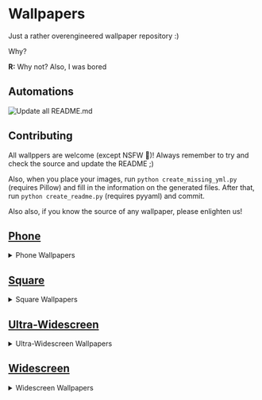 # Wallpapers

Just a rather overengineered wallpaper repository :) 

Why? 

**R:** Why not? Also, I was bored

## Automations

![Update all README.md](https://github.com/gustavodiel/wallpapers/workflows/Update%20all%20README.md/badge.svg)

## Contributing

All wallppers are welcome (except NSFW :eyes:)! Always remember to try and check the source and update the README ;) 

Also, when you place your images, run `python create_missing_yml.py` (requires Pillow) and fill in the information on the generated files. After that, run `python create_readme.py` (requires pyyaml) and commit. 

Also also, if you know the source of any wallpaper, please enlighten us!

## [Phone](./phone)

<details><summary>Phone Wallpapers</summary>
<p>

### Cat (1) (unkown source)
[![Cat (1)](phone/.cache/cat-phone.png)](phone/cat-phone.png)
Size: (1242 x 2688)

Format: png

### Cat (2) (unkown source)
[![Cat (2)](phone/.cache/cato-phone.png)](phone/cato-phone.png)
Size: (1242 x 2688)

Format: png

### Cute Apple (unkown source)
[![Cute Apple](phone/.cache/cuteapple-phone.png)](phone/cuteapple-phone.png)
Size: (1242 x 2688)

Format: png

### [Mewna](https://www.deviantart.com/cookieskoon/art/Mewna-825706471) by [CookieSkoon](https://www.deviantart.com/cookieskoon)
[![Mewna](phone/.cache/mewna-phone.png)](phone/mewna-phone.png)
Size: (1242 x 2688)

Format: png

### Rose Mountains by [gustavodiel](https://github.com/gustavodiel)
[![Rose Mountains](phone/.cache/mountains-rose.png)](phone/mountains-rose.png)
Size: (3233 x 7000)

Format: png

### Mountains by [gustavodiel](https://github.com/gustavodiel)
[![Mountains](phone/.cache/mountains.png)](phone/mountains.png)
Size: (3233 x 7000)

Format: png


</p>
</details>


## [Square](./square)

<details><summary>Square Wallpapers</summary>
<p>

### [Galaxy S20 (1)](https://www.idownloadblog.com/2020/01/19/samsung-galaxy-s20-wallpaper-iphone-mods/) by [Samsung](https://www.samsung.com/)
[![Galaxy S20 (1)](square/.cache/Galaxy_S20_Wallpapers_1.png)](square/Galaxy_S20_Wallpapers_1.png)
Size: (3200 x 3200)

Format: png

### [Galaxy S20 (2)](https://www.idownloadblog.com/2020/01/19/samsung-galaxy-s20-wallpaper-iphone-mods/) by [Samsung](https://www.samsung.com/)
[![Galaxy S20 (2)](square/.cache/Galaxy_S20_Wallpapers_2.png)](square/Galaxy_S20_Wallpapers_2.png)
Size: (3200 x 3200)

Format: png

### [Galaxy S20 (3)](https://www.idownloadblog.com/2020/01/19/samsung-galaxy-s20-wallpaper-iphone-mods/) by [Samsung](https://www.samsung.com/)
[![Galaxy S20 (3)](square/.cache/Galaxy_S20_Wallpapers_3.png)](square/Galaxy_S20_Wallpapers_3.png)
Size: (3200 x 3200)

Format: png

### [Galaxy S20 (4)](https://www.idownloadblog.com/2020/01/19/samsung-galaxy-s20-wallpaper-iphone-mods/) by [Samsung](https://www.samsung.com/)
[![Galaxy S20 (4)](square/.cache/Galaxy_S20_Wallpapers_4.png)](square/Galaxy_S20_Wallpapers_4.png)
Size: (3200 x 3200)

Format: png

### [Galaxy S20 (5)](https://www.idownloadblog.com/2020/01/19/samsung-galaxy-s20-wallpaper-iphone-mods/) by [Samsung](https://www.samsung.com/)
[![Galaxy S20 (5)](square/.cache/Galaxy_S20_Wallpapers_5.png)](square/Galaxy_S20_Wallpapers_5.png)
Size: (3200 x 3200)

Format: png

### [Galaxy S20 (6)](https://www.idownloadblog.com/2020/01/19/samsung-galaxy-s20-wallpaper-iphone-mods/) by [Samsung](https://www.samsung.com/)
[![Galaxy S20 (6)](square/.cache/Galaxy_S20_Wallpapers_6.png)](square/Galaxy_S20_Wallpapers_6.png)
Size: (3200 x 3200)

Format: png

### [Galaxy S20 (7)](https://www.idownloadblog.com/2020/01/19/samsung-galaxy-s20-wallpaper-iphone-mods/) by [Samsung](https://www.samsung.com/)
[![Galaxy S20 (7)](square/.cache/Galaxy_S20_Wallpapers_7.png)](square/Galaxy_S20_Wallpapers_7.png)
Size: (3200 x 3200)

Format: png

### [Galaxy S20 (8)](https://www.idownloadblog.com/2020/01/19/samsung-galaxy-s20-wallpaper-iphone-mods/) by [Samsung](https://www.samsung.com/)
[![Galaxy S20 (8)](square/.cache/Galaxy_S20_Wallpapers_8.png)](square/Galaxy_S20_Wallpapers_8.png)
Size: (3200 x 3200)

Format: png

### Waves Reflection by [Huawei](https://www.droidviews.com/huawei-mediapad-m6-wallpapers/)
[![Waves Reflection](square/.cache/neon-3200x2560-waves-reflection-huawei-mediapad-m6-stock-hd-18585.jpg)](square/neon-3200x2560-waves-reflection-huawei-mediapad-m6-stock-hd-18585.jpg)
Size: (3200 x 2560)

Format: jpg

### Neon Circle by [Huawei](https://www.droidviews.com/huawei-mediapad-m6-wallpapers/)
[![Neon Circle](square/.cache/sci-fi-3200x2560-neon-circle-reflection-huawei-mediapad-m6-stock-hd-18591.jpg)](square/sci-fi-3200x2560-neon-circle-reflection-huawei-mediapad-m6-stock-hd-18591.jpg)
Size: (3200 x 2560)

Format: jpg


</p>
</details>


## [Ultra-Widescreen](./ultra-widescreen)

<details><summary>Ultra-Widescreen Wallpapers</summary>
<p>

### [Inner Leaflet from Ponies at Dawn - Anthology](https://poniesatdawn.bandcamp.com/album/anthology) by [Shamanguli](https://www.deviantart.com/shamanguli)
[![Inner Leaflet from Ponies at Dawn - Anthology](ultra-widescreen/.cache/Ponies_at_Dawn_Anthology_PD_Inner_Leaflet_Artwork_by_Shamanguli.png)](ultra-widescreen/Ponies_at_Dawn_Anthology_PD_Inner_Leaflet_Artwork_by_Shamanguli.png)
Size: (3750 x 1250)

Format: png

### [Outer Leaflet from Ponies at Dawn - Anthology](https://poniesatdawn.bandcamp.com/album/anthology) by [Shamanguli](https://www.deviantart.com/shamanguli)
[![Outer Leaflet from Ponies at Dawn - Anthology](ultra-widescreen/.cache/Ponies_at_Dawn_Anthology_PD_Outer_Leaflet_Artwork_by_Shamanguli.png)](ultra-widescreen/Ponies_at_Dawn_Anthology_PD_Outer_Leaflet_Artwork_by_Shamanguli.png)
Size: (3750 x 1250)

Format: png


</p>
</details>


## [Widescreen](./widescreen)

<details><summary>Widescreen Wallpapers</summary>
<p>

### [A Ponyville Night](https://www.deviantart.com/stinkehund/art/A-Ponyville-Night-274936532) by [Stinkehund](https://www.deviantart.com/stinkehund)
[![A Ponyville Night](widescreen/.cache/a_ponyville_night_by_stinkehund_d4joudw.png)](widescreen/a_ponyville_night_by_stinkehund_d4joudw.png)
Size: (3840 x 2160)

Format: png

### [A Ponyville Noon](https://www.deviantart.com/stinkehund/art/A-Ponyville-Noon-281183739) by [Stinkehund](https://www.deviantart.com/stinkehund)
[![A Ponyville Noon](widescreen/.cache/a_ponyville_noon_by_stinkehund_d4neqrf.png)](widescreen/a_ponyville_noon_by_stinkehund_d4neqrf.png)
Size: (3840 x 2160)

Format: png

### Razer by Razer
[![Razer](widescreen/.cache/asus-rog-3840x2160-colorful-neon-4k-18080.png)](widescreen/asus-rog-3840x2160-colorful-neon-4k-18080.png)
Size: (3840 x 2160)

Format: png

### [Brilliant Light](https://www.deviantart.com/rain-gear/art/Under-The-Weeping-Moon-381572283) by [Rain-Gear](https://www.deviantart.com/rain-gear)
[![Brilliant Light](widescreen/.cache/brilliant_light_by_rain_gear-d7p5aiq.jpg)](widescreen/brilliant_light_by_rain_gear-d7p5aiq.jpg)
Size: (4000 x 2500)

Format: jpg

### Cat (unkown source)
[![Cat](widescreen/.cache/cat_pc.png)](widescreen/cat_pc.png)
Size: (2560 x 1440)

Format: png

### Colorful (unkown source)
[![Colorful](widescreen/.cache/colorful-5616x3744-threads-multi-color-4k-5k-18550.jpg)](widescreen/colorful-5616x3744-threads-multi-color-4k-5k-18550.jpg)
Size: (5616 x 3744)

Format: jpg

### Cute Apple (unkown source)
[![Cute Apple](widescreen/.cache/cuteApple-PC.png)](widescreen/cuteApple-PC.png)
Size: (2560 x 1440)

Format: png

### [Diplomacy has Failed](https://www.deviantart.com/i-am-knot/art/Diplomacy-Has-Failed-443009676) by [I am knot](https://www.deviantart.com/i-am-knot)
[![Diplomacy has Failed](widescreen/.cache/diplomacy_has_failed_by_i_am_knot-d7br8gc.png)](widescreen/diplomacy_has_failed_by_i_am_knot-d7br8gc.png)
Size: (5760 x 3240)

Format: png

### Firewatch (1) (unkown source)
[![Firewatch (1)](widescreen/.cache/firewatch-2560x1440-2016-games-adventure-8.jpg)](widescreen/firewatch-2560x1440-2016-games-adventure-8.jpg)
Size: (2560 x 1440)

Format: jpg

### Firewatch (2) (unkown source)
[![Firewatch (2)](widescreen/.cache/firewatch-3440x1920-green-forest-mountains-minimal-4k-14771.jpg)](widescreen/firewatch-3440x1920-green-forest-mountains-minimal-4k-14771.jpg)
Size: (3440 x 1920)

Format: jpg

### Firewatch (3) (unkown source)
[![Firewatch (3)](widescreen/.cache/firewatch-3840x2160-artwork-hd-4k-12363.jpg)](widescreen/firewatch-3840x2160-artwork-hd-4k-12363.jpg)
Size: (3840 x 2160)

Format: jpg

### Firewatch (4) (unkown source)
[![Firewatch (4)](widescreen/.cache/firewatch-5120x2880-adventure-569.jpg)](widescreen/firewatch-5120x2880-adventure-569.jpg)
Size: (5120 x 2880)

Format: jpg

### Neon Sunset Mountain (unkown source)
[![Neon Sunset Mountain](widescreen/.cache/landscape-3840x2160-neon-sun-sunset-mountain-retrowave-art-4k-18662.jpg)](widescreen/landscape-3840x2160-neon-sun-sunset-mountain-retrowave-art-4k-18662.jpg)
Size: (3840 x 2160)

Format: jpg

### Love Heart (unkown source)
[![Love Heart](widescreen/.cache/love-heart-2560x1440-abstract-blue-background-hd-15633.jpg)](widescreen/love-heart-2560x1440-abstract-blue-background-hd-15633.jpg)
Size: (2560 x 1440)

Format: jpg

### Moon (unkown source)
[![Moon](widescreen/.cache/moon-3508x2480-silhouette-mountains-bridge-blue-stars-winter-4k-16761.jpg)](widescreen/moon-3508x2480-silhouette-mountains-bridge-blue-stars-winter-4k-16761.jpg)
Size: (3508 x 2480)

Format: jpg

### Mountains (unkown source)
[![Mountains](widescreen/.cache/mountains-5120x3200-reflections-minimal-render-digital-composition-5k-17944.jpg)](widescreen/mountains-5120x3200-reflections-minimal-render-digital-composition-5k-17944.jpg)
Size: (5120 x 3200)

Format: jpg

### [Mewna](https://www.deviantart.com/cookieskoon/art/Mewna-825706471) by [CookieSkoon](https://www.deviantart.com/cookieskoon)
[![Mewna](widescreen/.cache/nyan_luna.png)](widescreen/nyan_luna.png)
Size: (3840 x 2160)

Format: png

### Abstract Colorful Gradients by OnePlus
[![Abstract Colorful Gradients](widescreen/.cache/oneplus-7-pro-4257x2160-abstract-colorful-gradients-stock-4k-18251.jpg)](widescreen/oneplus-7-pro-4257x2160-abstract-colorful-gradients-stock-4k-18251.jpg)
Size: (4257 x 2160)

Format: jpg

### [Hold Your Rainbow from Ponies at Dawn - Hold your Rainbow](https://poniesatdawn.bandcamp.com/album/hold-your-rainbow) by [Arofire](https://www.deviantart.com/arofire/gallery)
[![Hold Your Rainbow from Ponies at Dawn - Hold your Rainbow](widescreen/.cache/Ponies_at_Dawn_Hold_Your_Rainbow_VS1920x1080_by_arofire.png)](widescreen/Ponies_at_Dawn_Hold_Your_Rainbow_VS1920x1080_by_arofire.png)
Size: (1920 x 1080)

Format: png

### [Standard from Moonlight Vapours](https://poniesatdawn.bandcamp.com/album/moonlight-vapours) by [Ponies at Dawn](https://poniesatdawn.bandcamp.com/)
[![Standard from Moonlight Vapours](widescreen/.cache/Ponies_at_Dawn_Moonlight_Vapours_Moonlight_Vapours_Standard.jpg)](widescreen/Ponies_at_Dawn_Moonlight_Vapours_Moonlight_Vapours_Standard.jpg)
Size: (1920 x 1080)

Format: jpg

### [Moonlight Vapours Standard from Moonlight Vapours](https://poniesatdawn.bandcamp.com/album/moonlight-vapours) by [Ponies at Dawn](https://poniesatdawn.bandcamp.com/)
[![Moonlight Vapours Standard from Moonlight Vapours](widescreen/.cache/Ponies_at_Dawn_Moonlight_Vapours_Moonlight_Vapours_Standard.jpg)](widescreen/Ponies_at_Dawn_Moonlight_Vapours_Moonlight_Vapours_Standard.jpg)
Size: (1920 x 1080)

Format: jpg

### [onyville Park](https://www.deviantart.com/dipi11/art/Ponyville-A-Park-Scene-291247649) by [Dipi11](https://www.deviantart.com/dipi11/gallery)
[![onyville Park](widescreen/.cache/ponyville__a_park_scene_by_dipi11_d4teg4h.png)](widescreen/ponyville__a_park_scene_by_dipi11_d4teg4h.png)
Size: (4841 x 2727)

Format: png

### Rainbow Dash Ubuntu by [DashMagic6](https://www.deviantart.com/dashmagic6)
[![Rainbow Dash Ubuntu](widescreen/.cache/rainbow_dash_cutie_mark_ubuntu_wallpaper_by_dashmagic6-d77ri2c.png)](widescreen/rainbow_dash_cutie_mark_ubuntu_wallpaper_by_dashmagic6-d77ri2c.png)
Size: (3840 x 2160)

Format: png

### Sun Mountains (unkown source)
[![Sun Mountains](widescreen/.cache/retro-5120x2880-sun-mountains-neon-landscape-5k-18667.jpg)](widescreen/retro-5120x2880-sun-mountains-neon-landscape-5k-18667.jpg)
Size: (5120 x 2880)

Format: jpg

### Rainbow by [gustavodiel](https://github.com/gustavodiel)
[![Rainbow](widescreen/.cache/Rinbow.png)](widescreen/Rinbow.png)
Size: (2560 x 1440)

Format: png

### [Small Memory](https://dribbble.com/shots/3713646-Small-Memory) by [Mikael Gustafsson](https://dribbble.com/MikaelGustafsson)
[![Small Memory](widescreen/.cache/small_memory.png)](widescreen/small_memory.png)
Size: (3840 x 2160)

Format: png

### Sunrise (unkown source)
[![Sunrise](widescreen/.cache/sunrise-3840x2160-lakeside-firewatch-minimal-hd-4k-11895.jpg)](widescreen/sunrise-3840x2160-lakeside-firewatch-minimal-hd-4k-11895.jpg)
Size: (3840 x 2160)

Format: jpg

### Sunset (unkown source)
[![Sunset](widescreen/.cache/sunset-3840x2160-mountains-firewatch-minimal-silhouette-hd-4k-13988.png)](widescreen/sunset-3840x2160-mountains-firewatch-minimal-silhouette-hd-4k-13988.png)
Size: (3840 x 2160)

Format: png

### The Mandalorian (unkown source)
[![The Mandalorian](widescreen/.cache/the-mandalorian-5120x2881-minimal-art-4k-5k-19572.jpg)](widescreen/the-mandalorian-5120x2881-minimal-art-4k-5k-19572.jpg)
Size: (5120 x 2881)

Format: jpg

### [Under the Weeping Moon](https://www.deviantart.com/rain-gear/art/Under-The-Weeping-Moon-381572283) by [Rain-Gear](https://www.deviantart.com/rain-gear)
[![Under the Weeping Moon](widescreen/.cache/under_the_weeping_moon_by_rain_gear_d6b6f23.png)](widescreen/under_the_weeping_moon_by_rain_gear_d6b6f23.png)
Size: (4840 x 3160)

Format: png

### [Unidentified Flying Dash](https://www.deviantart.com/lukeine/art/Unidentified-Flying-Dash-317434691) by [Lukeine](https://www.deviantart.com/lukeine)
[![Unidentified Flying Dash](widescreen/.cache/unidentified_flying_dash_by_machinimator-d58zq6b.png)](widescreen/unidentified_flying_dash_by_machinimator-d58zq6b.png)
Size: (3840 x 2400)

Format: png

### Mountains by [gustavodiel](ttps://github.com/gustavodiel)
[![Mountains](widescreen/.cache/wpp1.png)](widescreen/wpp1.png)
Size: (2560 x 1440)

Format: png


</p>
</details>


